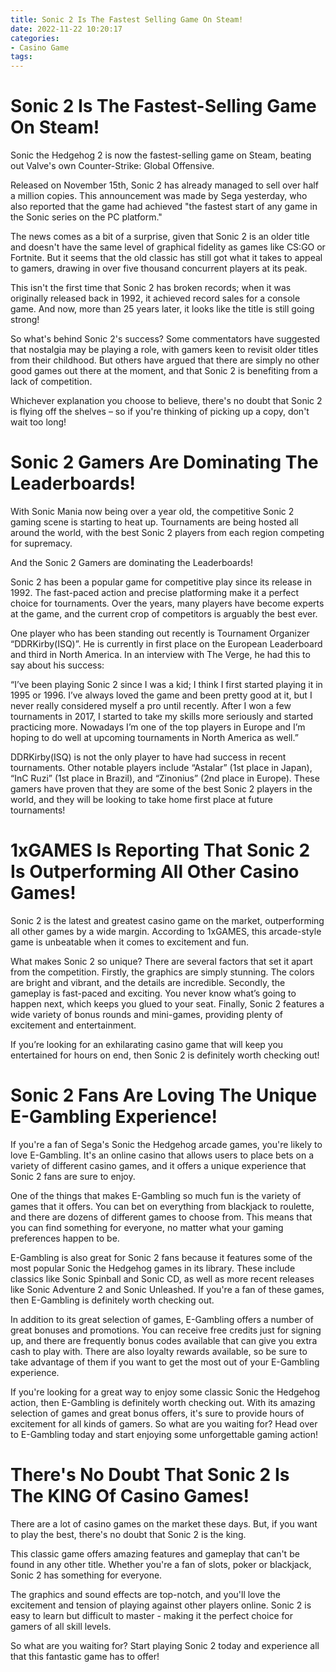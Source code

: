 ```yaml
---
title: Sonic 2 Is The Fastest Selling Game On Steam!
date: 2022-11-22 10:20:17
categories:
- Casino Game
tags:
---
```



#  Sonic 2 Is The Fastest-Selling Game On Steam!

Sonic the Hedgehog 2 is now the fastest-selling game on Steam, beating out Valve's own Counter-Strike: Global Offensive.

Released on November 15th, Sonic 2 has already managed to sell over half a million copies. This announcement was made by Sega yesterday, who also reported that the game had achieved "the fastest start of any game in the Sonic series on the PC platform."

The news comes as a bit of a surprise, given that Sonic 2 is an older title and doesn't have the same level of graphical fidelity as games like CS:GO or Fortnite. But it seems that the old classic has still got what it takes to appeal to gamers, drawing in over five thousand concurrent players at its peak.

This isn't the first time that Sonic 2 has broken records; when it was originally released back in 1992, it achieved record sales for a console game. And now, more than 25 years later, it looks like the title is still going strong!

So what's behind Sonic 2's success? Some commentators have suggested that nostalgia may be playing a role, with gamers keen to revisit older titles from their childhood. But others have argued that there are simply no other good games out there at the moment, and that Sonic 2 is benefiting from a lack of competition.

Whichever explanation you choose to believe, there's no doubt that Sonic 2 is flying off the shelves – so if you're thinking of picking up a copy, don't wait too long!

#  Sonic 2 Gamers Are Dominating The Leaderboards!

With Sonic Mania now being over a year old, the competitive Sonic 2 gaming scene is starting to heat up. Tournaments are being hosted all around the world, with the best Sonic 2 players from each region competing for supremacy.

And the Sonic 2 Gamers are dominating the Leaderboards!

Sonic 2 has been a popular game for competitive play since its release in 1992. The fast-paced action and precise platforming make it a perfect choice for tournaments. Over the years, many players have become experts at the game, and the current crop of competitors is arguably the best ever.

One player who has been standing out recently is Tournament Organizer “DDRKirby(ISQ)”. He is currently in first place on the European Leaderboard and third in North America. In an interview with The Verge, he had this to say about his success:

“I’ve been playing Sonic 2 since I was a kid; I think I first started playing it in 1995 or 1996. I’ve always loved the game and been pretty good at it, but I never really considered myself a pro until recently. After I won a few tournaments in 2017, I started to take my skills more seriously and started practicing more. Nowadays I’m one of the top players in Europe and I’m hoping to do well at upcoming tournaments in North America as well.”

DDRKirby(ISQ) is not the only player to have had success in recent tournaments. Other notable players include “Astalar” (1st place in Japan), “InC Ruzi” (1st place in Brazil), and “Zinonius” (2nd place in Europe). These gamers have proven that they are some of the best Sonic 2 players in the world, and they will be looking to take home first place at future tournaments!

#  1xGAMES Is Reporting That Sonic 2 Is Outperforming All Other Casino Games!

Sonic 2 is the latest and greatest casino game on the market, outperforming all other games by a wide margin. According to 1xGAMES, this arcade-style game is unbeatable when it comes to excitement and fun.

What makes Sonic 2 so unique? There are several factors that set it apart from the competition. Firstly, the graphics are simply stunning. The colors are bright and vibrant, and the details are incredible. Secondly, the gameplay is fast-paced and exciting. You never know what’s going to happen next, which keeps you glued to your seat. Finally, Sonic 2 features a wide variety of bonus rounds and mini-games, providing plenty of excitement and entertainment.

If you’re looking for an exhilarating casino game that will keep you entertained for hours on end, then Sonic 2 is definitely worth checking out!

#  Sonic 2 Fans Are Loving The Unique E-Gambling Experience!

If you're a fan of Sega's Sonic the Hedgehog arcade games, you're likely to love E-Gambling. It's an online casino that allows users to place bets on a variety of different casino games, and it offers a unique experience that Sonic 2 fans are sure to enjoy.

One of the things that makes E-Gambling so much fun is the variety of games that it offers. You can bet on everything from blackjack to roulette, and there are dozens of different games to choose from. This means that you can find something for everyone, no matter what your gaming preferences happen to be.

E-Gambling is also great for Sonic 2 fans because it features some of the most popular Sonic the Hedgehog games in its library. These include classics like Sonic Spinball and Sonic CD, as well as more recent releases like Sonic Adventure 2 and Sonic Unleashed. If you're a fan of these games, then E-Gambling is definitely worth checking out.

In addition to its great selection of games, E-Gambling offers a number of great bonuses and promotions. You can receive free credits just for signing up, and there are frequently bonus codes available that can give you extra cash to play with. There are also loyalty rewards available, so be sure to take advantage of them if you want to get the most out of your E-Gambling experience.

If you're looking for a great way to enjoy some classic Sonic the Hedgehog action, then E-Gambling is definitely worth checking out. With its amazing selection of games and great bonus offers, it's sure to provide hours of excitement for all kinds of gamers. So what are you waiting for? Head over to E-Gambling today and start enjoying some unforgettable gaming action!

#  There's No Doubt That Sonic 2 Is The KING Of Casino Games!

There are a lot of casino games on the market these days. But, if you want to play the best, there's no doubt that Sonic 2 is the king.

This classic game offers amazing features and gameplay that can't be found in any other title. Whether you're a fan of slots, poker or blackjack, Sonic 2 has something for everyone.

The graphics and sound effects are top-notch, and you'll love the excitement and tension of playing against other players online. Sonic 2 is easy to learn but difficult to master - making it the perfect choice for gamers of all skill levels.

So what are you waiting for? Start playing Sonic 2 today and experience all that this fantastic game has to offer!